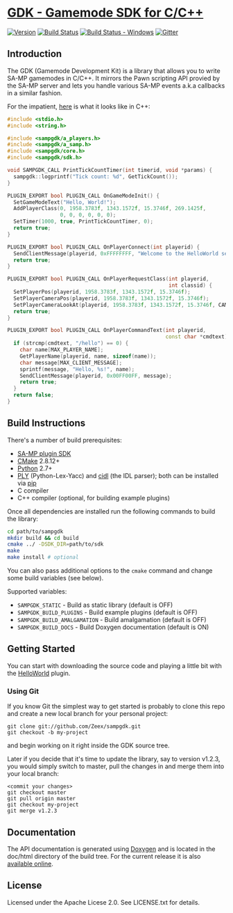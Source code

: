 [GDK - Gamemode SDK for C/C++][github]
========================================

[![Version][version_badge]][version]
[![Build Status][build_status]][build]
[![Build Status - Windows][build_status_win]][build_win]
[![Gitter][gitter_badge]][gitter]

Introduction
-------------

The GDK (Gamemode Development Kit) is a library that allows you to write
SA-MP gamemodes in C/C++. It mirrors the Pawn scripting API provied by
the SA-MP server and lets you handle various SA-MP events a.k.a callbacks
in a similar fashion.

For the impatient, [here](plugins/helloworld/helloworld.cpp) is what it
looks like in C++:

```c++
#include <stdio.h>
#include <string.h>

#include <sampgdk/a_players.h>
#include <sampgdk/a_samp.h>
#include <sampgdk/core.h>
#include <sampgdk/sdk.h>

void SAMPGDK_CALL PrintTickCountTimer(int timerid, void *params) {
  sampgdk::logprintf("Tick count: %d", GetTickCount());
}

PLUGIN_EXPORT bool PLUGIN_CALL OnGameModeInit() {
  SetGameModeText("Hello, World!");
  AddPlayerClass(0, 1958.3783f, 1343.1572f, 15.3746f, 269.1425f,
                 0, 0, 0, 0, 0, 0);
  SetTimer(1000, true, PrintTickCountTimer, 0);
  return true;
}

PLUGIN_EXPORT bool PLUGIN_CALL OnPlayerConnect(int playerid) {
  SendClientMessage(playerid, 0xFFFFFFFF, "Welcome to the HelloWorld server!");
  return true;
}

PLUGIN_EXPORT bool PLUGIN_CALL OnPlayerRequestClass(int playerid,
                                                    int classid) {
  SetPlayerPos(playerid, 1958.3783f, 1343.1572f, 15.3746f);
  SetPlayerCameraPos(playerid, 1958.3783f, 1343.1572f, 15.3746f);
  SetPlayerCameraLookAt(playerid, 1958.3783f, 1343.1572f, 15.3746f, CAMERA_CUT);
  return true;
}

PLUGIN_EXPORT bool PLUGIN_CALL OnPlayerCommandText(int playerid,
                                                   const char *cmdtext) {
  if (strcmp(cmdtext, "/hello") == 0) {
    char name[MAX_PLAYER_NAME];
    GetPlayerName(playerid, name, sizeof(name));
    char message[MAX_CLIENT_MESSAGE];
    sprintf(message, "Hello, %s!", name);
    SendClientMessage(playerid, 0x00FF00FF, message);
    return true;
  }
  return false;
}
```

Build Instructions
------------------

There's a number of build prerequisites:

* [SA-MP plugin SDK][sdk]
* [CMake][cmake] 2.8.12+
* [Python][python] 2.7+
* [PLY][ply] (Python-Lex-Yacc) and [cidl][cidl] (the IDL parser);
  both can be installed via [pip][pip]
* C compiler
* C++ compiler (optional, for building example plugins)

Once all dependencies are installed run the following commands to build
the library:

```sh
cd path/to/sampgdk
mkdir build && cd build
cmake ../ -DSDK_DIR=path/to/sdk
make
make install # optional
```

You can also pass additional options to the `cmake` command and change
some build variables (see below).

Supported variables:

* `SAMPGDK_STATIC`             - Build as static library (default is OFF)
* `SAMPGDK_BUILD_PLUGINS`      - Build example plugins (default is OFF)
* `SAMPGDK_BUILD_AMALGAMATION` - Build amalgamation (default is OFF)
* `SAMPGDK_BUILD_DOCS`         - Build Doxygen documentation (default is ON)

Getting Started
---------------

You can start with downloading the source code and playing a little bit
with the [HelloWorld][helloworld] plugin.

### Using Git

If you know Git the simplest way to get started is probably to clone this
repo and create a new local branch for your personal project:

```
git clone git://github.com/Zeex/sampgdk.git
git checkout -b my-project
```

and begin working on it right inside the GDK source tree.

Later if you decide that it's time to update the library, say to version
v1.2.3, you would simply switch to master, pull the changes in and merge
them into your local branch:

```
<commit your changes>
git checkout master
git pull origin master
git checkout my-project
git merge v1.2.3
```

Documentation
-------------

The API documentation is generated using [Doxygen][doxygen] and is located
in the doc/html directory of the build tree. For the current release it is
also [available online][online_docs].

License
-------

Licensed under the Apache Licese 2.0. See LICENSE.txt for details.

[github]: https://github.com/Zeex/sampgdk
[version]: http://badge.fury.io/gh/Zeex%2Fsampgdk
[version_badge]: https://badge.fury.io/gh/Zeex%2Fsampgdk.svg
[build]: https://travis-ci.org/Zeex/sampgdk
[build_status]: https://travis-ci.org/Zeex/sampgdk.svg?branch=master
[build_win]: https://ci.appveyor.com/project/Zeex/sampgdk/branch/master
[build_status_win]: https://ci.appveyor.com/api/projects/status/ybbvixqpppjhhyg7/branch/master?svg=true
[gitter]: https://gitter.im/Zeex/sampgdk?utm_source=badge&utm_medium=badge&utm_campaign=pr-badge&utm_content=badge
[gitter_badge]: https://badges.gitter.im/Join%20Chat.svg
[helloworld]: plugins/helloworld
[sdk]: https://github.com/Zeex/samp-plugin-sdk
[cmake]: http://cmake.org
[python]: http://python.org
[ply]: http://www.dabeaz.com/ply/
[cidl]: https://github.com/Zeex/cidl
[pip]: https://pip.pypa.io/en/latest/
[doxygen]: http://www.stack.nl/~dimitri/doxygen/
[online_docs]: http://zeex.github.io/sampgdk/doc/html/index.html
[forums]: http://forum.sa-mp.com/showthread.php?t=421090

